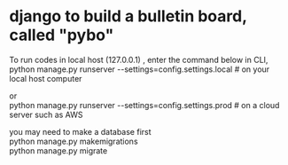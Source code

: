 # django to build a bulletin board, called "pybo" <br>

To run codes in local host (127.0.0.1) , enter the command below in CLI,   
python manage.py runserver --settings=config.settings.local   # on your local host computer  

or  
python manage.py runserver --settings=config.settings.prod  # on a cloud server such as AWS  

you may need to make a database first  
python manage.py makemigrations  
python manage.py migrate  
